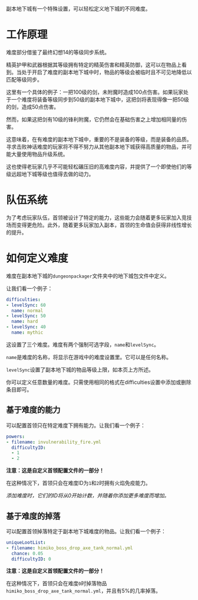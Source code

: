 副本地下城有一个特殊设置，可以轻松定义地下城的不同难度。

# 工作原理

难度部分借鉴了最终幻想14的等级同步系统。

精英护甲和武器根据其等级拥有特定的精英伤害和精英防御，这可以在物品上看到。当处于开启了难度的副本地下城中时，物品的等级会被临时且不可见地降低以匹配等级同步。

这里有一个具体的例子：一把100级的剑，未附魔时造成100点伤害。如果玩家处于一个难度将装备等级同步到50级的副本地下城中，这把剑将表现得像一把50级的剑，造成50点伤害。

然而，如果这把剑有10级的锋利附魔，它仍然会在基础伤害之上增加相同量的伤害。

这意味着，在有难度的副本地下城中，重要的不是装备的等级，而是装备的品质。寻求击败神话难度的玩家将不得不努力从其他副本地下城获得高质量的物品，并可能大量使用物品升级系统。

这也使得老玩家几乎不可能轻松碾压旧的高难度内容，并提供了一个即使他们的等级远超地下城等级也值得去做的动力。

# 队伍系统

为了考虑玩家队伍，首领被设计了特定的能力，这些能力会随着更多玩家加入竞技场而变得更危险。此外，随着更多玩家加入副本，首领的生命值会获得非线性增长的提升。

# 如何定义难度

难度在副本地下城的`dungeonpackager`文件夹中的地下城包文件中定义。

让我们看一个例子：

```yml
difficulties:
- levelSync: 60
  name: normal
- levelSync: 50
  name: hard
- levelSync: 40
  name: mythic
```

这设置了三个难度。难度有两个强制可选字段，`name`和`levelSync`。

`name`是难度的名称，将显示在游戏中的难度设置里。它可以是任何名称。

`levelSync`设置了副本地下城的物品等级上限，如本页上方所述。

你可以定义任意数量的难度。只需使用相同的格式在difficulties设置中添加或删除条目即可。

## 基于难度的能力

可以配置首领只在特定难度下拥有能力。让我们看一个例子：

```yml
powers:
- filename: invulnerability_fire.yml
  difficultyID:
  - 1
  - 2
```

**注意：这是自定义首领配置文件的一部分！**

在这种情况下，首领只会在难度ID为`1`和`2`时拥有火焰免疫能力。

*添加难度时，它们的ID将从0开始计数，并随着你添加更多难度而增加。*

## 基于难度的掉落

可以配置首领掉落特定于副本地下城难度的物品。让我们看一个例子：

```yml
uniqueLootList:
- filename: himiko_boss_drop_axe_tank_normal.yml
  chance: 0.05
  difficultyID: 0
```

**注意：这是自定义首领配置文件的一部分！**

在这种情况下，首领只会在难度`0`时掉落物品`himiko_boss_drop_axe_tank_normal.yml`，并且有5%的几率掉落。